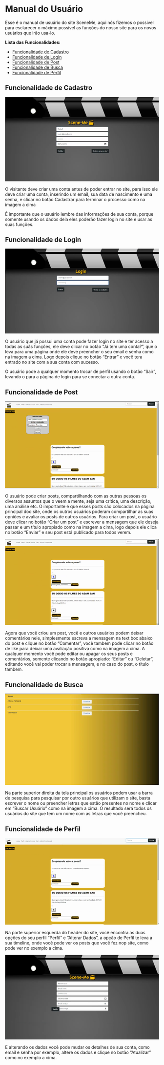 # Manual do Usuário

Esse é o manual de usuário do site SceneMe, aqui nós fizemos o possivel para esclarecer o máximo possivel as funções do nosso site para os novos usuários
que irão usa-lo.

**Lista das Funcionalidades:**

 - [Funcionalidade de Cadastro](#Funcionalidade-de-Cadastro)
 - [Funcionalidade de Login](#Funcionalidade-de-Login)
 - [Funcionalidade de Post](#Funcionalidade-de-Post)
 - [Funcionalidade de Busca](#Funcionalidade-de-Busca)
 - [Funcionalidade de Perfil](#Funcionalidade-de-Perfil)

## Funcionalidade de Cadastro

![Cadastro](PNGs/print1.png)

O visitante deve criar uma conta antes de poder entrar no site, para isso ele deve criar uma conta, inserindo um email, sua data de nascimento e uma senha, 
e clicar no botão Cadastrar para terminar o processo como na imagem a cima

É importante que o usuário lembre das informações de sua conta, porque somente usando os dados dela eles poderão fazer login no site
e usar as suas funções.

## Funcionalidade de Login

![Login](PNGs/print2.png)

O usuário que já possui uma conta pode fazer login no site e ter acesso a todas as suãs funções, ele deve clicar no botão “Já tem uma conta?”, que
o leva para uma página onde ele deve preencher o seu email e senha como na imagem a cima. Logo depois clique no botão “Entrar” e 
você tera entrado no site com a sua conta com sucesso.

O usuário pode a qualquer momento trocar de perfil usando o botão “Sair”, levando o para a página de login para se conectar a outra conta.

## Funcionalidade de Post

![Post](PNGs/print3.png)

O usuário pode criar posts, compartilhando com as outras pessoas os diversos assuntos que o veem a mente, seja uma critica, uma descrição, uma análise
etc. O importante é que esses posts são colocados na página principal doo site, onde os outros usuários poderam compartilhar as suas opniões e avaliar
os posts de outros usuários. Para criar um post, o usuário deve clicar no botão “Criar um post” e escrever a mensagem que ele deseja passar e um título apropiado como na 
imagem a cima, logo depois ele clica no botão “Enviar” e seu post está publicado para todos verem.

![Edição](PNGs/print4.png)

Agora que você criou um post, você e outros usuários podem deixar comentários nele, simplesmente escreva a mensagem na text box abaixo do post e clique no
botão “Comentar”, você tambem pode clicar no botão de like para deixar uma avaliação positiva como na imagem a cima. A qualquer momento você pode 
editar ou apagar os seus posts e comentários, somente clicando no botão apropiado: “Editar” ou “Deletar”, editando você vai poder trocar a mensagem,
e no caso do post, o título tambem.

## Funcionalidade de Busca

![Busca](PNGs/printZ.png)

Na parte superior direita da tela principal os usuários podem usar a barra de pesquisa para pesquisar por outro usuários que utilizam o site, basta
escrever o nome ou preencher letras que estão presentes no nome e clicar em “Buscar Usuário” como na imagem a cima. O resultado será todos os usuários 
do site que tem um nome com as letras que você preencheu.

## Funcionalidade de Perfil

![Perfil](PNGs/printE.png)

Na parte superior esquerda do header do site, você encontra as duas opções do seu perfil “Perfil” e “Alterar Dados”, a opção de Perfil te leva a sua
timeline, onde você pode ver os posts que você fez nop site, como pode ver no exemplo a cima.

![Alteração](PNGs/printA.png)

E alterando os dados você pode mudar os detalhes de sua conta, como email e senha por exemplo, altere os dados e clique no botão “Atualizar” como no
exemplo a cima.
